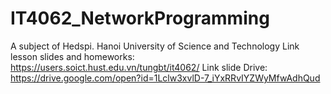 # IT4062_NetworkProgramming
A subject of Hedspi. Hanoi University of Science and Technology
Link lesson slides and homeworks: https://users.soict.hust.edu.vn/tungbt/it4062/
Link slide Drive: https://drive.google.com/open?id=1Lclw3xvlD-7_iYxRRvIYZWyMfwAdhQud
